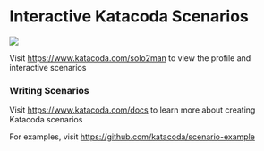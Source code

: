 # Interactive Katacoda Scenarios

[![](http://shields.katacoda.com/katacoda/solo2man/count.svg)](https://www.katacoda.com/solo2man "Get your profile on Katacoda.com")

Visit https://www.katacoda.com/solo2man to view the profile and interactive scenarios

### Writing Scenarios
Visit https://www.katacoda.com/docs to learn more about creating Katacoda scenarios

For examples, visit https://github.com/katacoda/scenario-example
